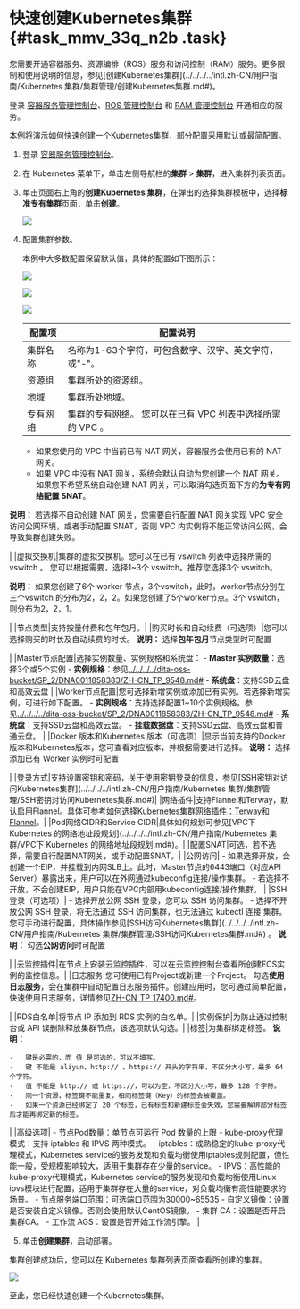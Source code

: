 # 快速创建Kubernetes集群 {#task_mmv_33q_n2b .task}

您需要开通容器服务、资源编排（ROS）服务和访问控制（RAM）服务。更多限制和使用说明的信息，参见[创建Kubernetes集群](../../../../intl.zh-CN/用户指南/Kubernetes 集群/集群管理/创建Kubernetes集群.md#)。

登录 [容器服务管理控制台](https://cs.console.aliyun.com/)、[ROS 管理控制台](https://ros.console.aliyun.com/) 和 [RAM 管理控制台](https://ram.console.aliyun.com/) 开通相应的服务。

本例将演示如何快速创建一个Kubernetes集群，部分配置采用默认或最简配置。

1.  登录 [容器服务管理控制台](https://cs.console.aliyun.com)。
2.  在 Kubernetes 菜单下，单击左侧导航栏的**集群** \> **集群**，进入集群列表页面。
3.  单击页面右上角的**创建Kubernetes 集群**，在弹出的选择集群模板中，选择**标准专有集群**页面，单击**创建**。 

    ![](http://static-aliyun-doc.oss-cn-hangzhou.aliyuncs.com/assets/img/16639/15619663479035_zh-CN.png)

4.  配置集群参数。 

    本例中大多数配置保留默认值，具体的配置如下图所示：

    ![](http://static-aliyun-doc.oss-cn-hangzhou.aliyuncs.com/assets/img/16128/15619663477352_zh-CN.png)

    ![](http://static-aliyun-doc.oss-cn-hangzhou.aliyuncs.com/assets/img/16128/15619663477353_zh-CN.png)

    ![](http://static-aliyun-doc.oss-cn-hangzhou.aliyuncs.com/assets/img/16128/156196634749735_zh-CN.png)

    |配置项|配置说明|
    |---|----|
    |集群名称|名称为1-63个字符，可包含数字、汉字、英文字符，或"-"。|
    |资源组|集群所处的资源组。|
    |地域|集群所处地域。|
    |专有网络|集群的专有网络。 您可以在已有 VPC 列表中选择所需的 VPC 。

    -   如果您使用的 VPC 中当前已有 NAT 网关，容器服务会使用已有的 NAT 网关。
    -   如果 VPC 中没有 NAT 网关，系统会默认自动为您创建一个 NAT 网关。如果您不希望系统自动创建 NAT 网关，可以取消勾选页面下方的**为专有网络配置 SNAT**。

**说明：** 若选择不自动创建 NAT 网关，您需要自行配置 NAT 网关实现 VPC 安全访问公网环境，或者手动配置 SNAT，否则 VPC 内实例将不能正常访问公网，会导致集群创建失败。

 |
    |虚拟交换机|集群的虚拟交换机。您可以在已有 vswitch 列表中选择所需的 vswitch 。 您可以根据需要，选择1~3个 vswitch。推荐您选择3个 vswitch。

 **说明：** 如果您创建了6个 worker 节点，3个vswitch，此时，worker节点分别在三个vswitch 的分布为2，2，2。如果您创建了5个worker节点。3个 vswitch，则分布为2，2，1。

 |
    |节点类型|支持按量付费和包年包月。|
    |购买时长和自动续费（可选项）|您可以选择购买的时长及自动续费的时长。 **说明：** 选择**包年包月**节点类型时可配置

 |
    |Master节点配置|选择实例数量、实例规格和系统盘：     -   **Master 实例数量**：选择3个或5个实例
    -   **实例规格**：参见[../../../../dita-oss-bucket/SP\_2/DNA0011858383/ZH-CN\_TP\_9548.md\#](../../../../intl.zh-CN/实例/实例规格族.md#)
    -   **系统盘**：支持SSD云盘和高效云盘
 |
    |Worker节点配置|您可选择新增实例或添加已有实例。若选择新增实例，可进行如下配置。     -   **实例规格**：支持选择配置1~10个实例规格。参见[../../../../dita-oss-bucket/SP\_2/DNA0011858383/ZH-CN\_TP\_9548.md\#](../../../../intl.zh-CN/实例/实例规格族.md#)
    -   **系统盘**：支持SSD云盘和高效云盘。
    -   **挂载数据盘**：支持SSD云盘、高效云盘和普通云盘。
 |
    |Docker 版本和Kubernetes 版本（可选项）|显示当前支持的Docker版本和Kubernetes版本，您可查看对应版本，并根据需要进行选择。 **说明：** 选择添加已有 Worker 实例时可配置

 |
    |登录方式|支持设置密钥和密码，关于使用密钥登录的信息，参见[SSH密钥对访问Kubernetes集群](../../../../intl.zh-CN/用户指南/Kubernetes 集群/集群管理/SSH密钥对访问Kubernetes集群.md#)|
    |网络插件|支持Flannel和Terway，默认启用Flannel。具体可参考[如何选择Kubernetes集群网络插件：Terway和Flannel](../../../../intl.zh-CN/常见问题/如何选择Kubernetes集群网络插件：Terway和Flannel.md#)。|
    |Pod网络CIDR和Service CIDR|具体如何规划可参见[VPC下 Kubernetes 的网络地址段规划](../../../../intl.zh-CN/用户指南/Kubernetes 集群/VPC下 Kubernetes 的网络地址段规划.md#)。|
    |配置SNAT|可选，若不选择，需要自行配置NAT网关，或手动配置SNAT。|
    |公网访问|     -   如果选择开放，会创建一个EIP，并挂载到内网SLB上。此时，Master节点的6443端口（对应API Server）暴露出来，用户可以在外网通过kubeconfig连接/操作集群。
    -   若选择不开放，不会创建EIP，用户只能在VPC内部用kubeconfig连接/操作集群。
 |
    |SSH登录（可选项）|     -   选择开放公网 SSH 登录，您可以 SSH 访问集群。
    -   选择不开放公网 SSH 登录，将无法通过 SSH 访问集群，也无法通过 kubectl 连接 集群。您可手动进行配置，具体操作参见[SSH访问Kubernetes集群](../../../../intl.zh-CN/用户指南/Kubernetes 集群/集群管理/SSH访问Kubernetes集群.md#) 。
 **说明：** 勾选**公网访问**时可配置

 |
    |云监控插件|在节点上安装云监控插件，可以在云监控控制台查看所创建ECS实例的监控信息。|
    |日志服务|您可使用已有Project或新建一个Project。 勾选**使用日志服务**，会在集群中自动配置日志服务插件。创建应用时，您可通过简单配置，快速使用日志服务，详情参见[ZH-CN\_TP\_17400.md\#](intl.zh-CN/用户指南/Kubernetes集群/日志管理/使用日志服务进行Kubernetes日志采集.md#)。

 |
    |RDS白名单|将节点 IP 添加到 RDS 实例的白名单。|
    |实例保护|为防止通过控制台或 API 误删除释放集群节点，该选项默认勾选。|
    |标签|为集群绑定标签。 **说明：** 

    -   键是必需的，而 值 是可选的，可以不填写。
    -   键 不能是 aliyun、http:// 、https:// 开头的字符串，不区分大小写，最多 64 个字符。
    -   值 不能是 http:// 或 https://，可以为空，不区分大小写，最多 128 个字符。
    -   同一个资源，标签键不能重复，相同标签键（Key）的标签会被覆盖。
    -   如果一个资源已经绑定了 20 个标签，已有标签和新建标签会失效，您需要解绑部分标签后才能再绑定新的标签。
 |
    |高级选项|     -   节点Pod数量：单节点可运行 Pod 数量的上限
    -   kube-proxy代理模式：支持 iptables 和 IPVS 两种模式。
        -   iptables：成熟稳定的kube-proxy代理模式，Kubernetes service的服务发现和负载均衡使用iptables规则配置，但性能一般，受规模影响较大，适用于集群存在少量的service。
        -   IPVS：高性能的kube-proxy代理模式，Kubernetes service的服务发现和负载均衡使用Linux ipvs模块进行配置，适用于集群存在大量的service，对负载均衡有高性能要求的场景。
    -   节点服务端口范围：可选端口范围为30000~65535
    -   自定义镜像：设置是否安装自定义镜像。否则会使用默认CentOS镜像。
    -   集群 CA：设置是否开启集群CA。
    -   工作流 AGS：设置是否开始工作流引擎。
 |

5.  单击**创建集群**，启动部署。

集群创建成功后，您可以在 Kubernetes 集群列表页面查看所创建的集群。

![](http://static-aliyun-doc.oss-cn-hangzhou.aliyuncs.com/assets/img/16128/15619663477356_zh-CN.png)

至此，您已经快速创建一个Kubernetes集群。

